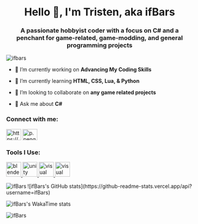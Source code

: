 <h1 align="center">Hello 👋, I'm Tristen, aka ifBars</h1>
<h3 align="center">A passionate hobbyist coder with a focus on C# and a penchant for game-related, game-modding, and general programming projects</h3>

<p align="left"> <img src="https://komarev.com/ghpvc/?username=ifbars&label=Profile%20views&color=0e75b6&style=flat" alt="ifbars" /> </p>

- 📝 I’m currently working on **Advancing My Coding Skills**

- 🌱 I’m currently learning **HTML, CSS, Lua, & Python**

- 🤝 I’m looking to collaborate on **any game related projects**

- 💬 Ask me about **C#**

<h3 align="left">Connect with me:</h3>
<p align="left">
<a href="https://www.youtube.com/c/https://youtube.com/@corbisyt?si=bjr5nsse8b-hhyer" target="blank"><img align="center" src="https://raw.githubusercontent.com/rahuldkjain/github-profile-readme-generator/master/src/images/icons/Social/youtube.svg" alt="https://youtube.com/@corbisyt?si=bjr5nsse8b-hhyer" height="30" width="40" /></a>
<a href="https://discord.gg/p.penguin" target="blank"><img align="center" src="https://raw.githubusercontent.com/rahuldkjain/github-profile-readme-generator/master/src/images/icons/Social/discord.svg" alt="p.penguin" height="30" width="40" /></a>
</p>

<h3 align="left">Tools I Use:</h3>
<p align="left"> <a href="https://www.blender.org/" target="_blank" rel="noreferrer"> <img src="https://download.blender.org/branding/community/blender_community_badge_white.svg" alt="blender" width="40" height="40"/> </a> <a href="https://unity.com/" target="_blank" rel="noreferrer"> <img src="https://www.vectorlogo.zone/logos/unity3d/unity3d-icon.svg" alt="unity" width="40" height="40"/> </a> <a href="https://visualstudio.microsoft.com/vs/" target="_blank" rel="noreferrer"> <img src="https://upload.vectorlogo.zone/logos/visualstudio_code/images/0aea25bb-27bb-427f-8d65-f999bf0cba67.svg" alt="visual studio" width="40" height="40"/> </a> <a href="https://notepad-plus-plus.org/" target="_blank" rel="noreferrer"> <img src="https://upload.wikimedia.org/wikipedia/commons/f/f5/Notepad_plus_plus.png" alt="visual studio" width="40" height="40"/> </a></p>

<p><img align="left" src="https://github-readme-stats.vercel.app/api/top-langs?username=ifBars&show_icons=true&locale=en&layout=compact" alt="ifBars" /></p>

<p>![ifBars's GitHub stats](https://github-readme-stats.vercel.app/api?username=ifBars)</p>

![ifBars's WakaTime stats](https://github-readme-stats.vercel.app/api/wakatime?username=ifBars)

<p><img align="center" src="https://github-readme-streak-stats.herokuapp.com/?user=ifBars&" alt="ifBars" /></p>
